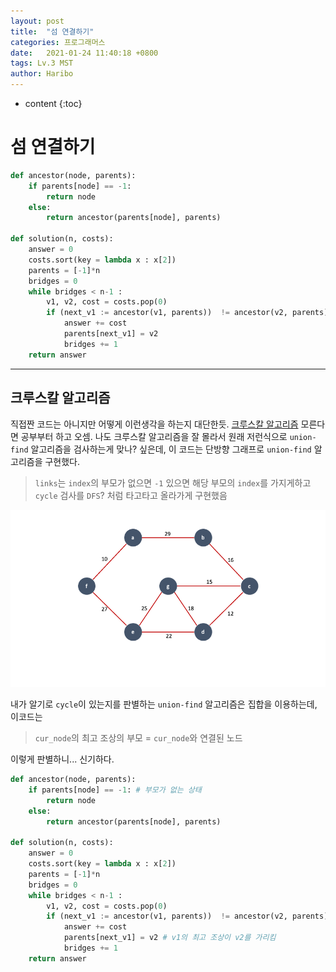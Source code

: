 ```yaml
---
layout: post
title:  "섬 연결하기"
categories: 프로그래머스
date:   2021-01-24 11:40:18 +0800
tags: Lv.3 MST
author: Haribo
---
```


* content
{:toc}
# 섬 연결하기

```python
def ancestor(node, parents):
    if parents[node] == -1:
        return node
    else:
        return ancestor(parents[node], parents)

def solution(n, costs):
    answer = 0
    costs.sort(key = lambda x : x[2])
    parents = [-1]*n
    bridges = 0
    while bridges < n-1 :
        v1, v2, cost = costs.pop(0)
        if (next_v1 := ancestor(v1, parents))  != ancestor(v2, parents):
            answer += cost
            parents[next_v1] = v2
            bridges += 1
    return answer
```

---









## 크루스칼 알고리즘

직접짠 코드는 아니지만 어떻게 이런생각을 하는지 대단한듯. [크루스칼 알고리즘](https://gmlwjd9405.github.io/2018/08/29/algorithm-kruskal-mst.html) 모른다면 공부부터 하고 오셈. 나도 크루스칼 알고리즘을 잘 몰라서 원래 저런식으로 `union-find` 알고리즘을 검사하는게 맞나? 싶은데, 이 코드는 단방향 그래프로 `union-find` 알고리즘을 구현했다.

> `links`는 `index`의 부모가 없으면 `-1` 있으면 해당 부모의 `index`를 가지게하고 `cycle` 검사를 `DFS`? 처럼 타고타고 올라가게 구현했음

![](/images/island/kruskal.gif)

내가 알기로 `cycle`이 있는지를 판별하는 `union-find` 알고리즘은 집합을 이용하는데, 이코드는 

> `cur_node`의 최고 조상의 부모 = `cur_node`와 연결된 노드

이렇게 판별하니... 신기하다.

```python
def ancestor(node, parents):
    if parents[node] == -1: # 부모가 없는 상태
        return node
    else:
        return ancestor(parents[node], parents)

def solution(n, costs):
    answer = 0
    costs.sort(key = lambda x : x[2])
    parents = [-1]*n
    bridges = 0
    while bridges < n-1 :
        v1, v2, cost = costs.pop(0)
        if (next_v1 := ancestor(v1, parents))  != ancestor(v2, parents): # 부모가 다르면 no cycle
            answer += cost
            parents[next_v1] = v2 # v1의 최고 조상이 v2를 가리킴
            bridges += 1
    return answer
```

